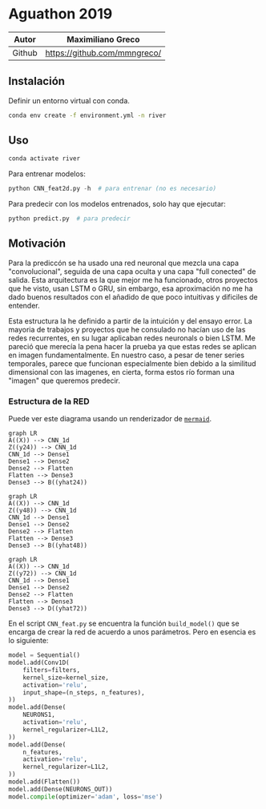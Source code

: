 # Aguathon 2019


| Autor  | Maximiliano Greco            |
| :---:  | :---------------:            |
| Github | https://github.com/mmngreco/ |



## Instalación

Definir un entorno virtual con conda.

```bash
conda env create -f environment.yml -n river
```

## Uso

```bash
conda activate river
```

Para entrenar modelos:

```python
python CNN_feat2d.py -h  # para entrenar (no es necesario)
```

Para predecir con los modelos entrenados, solo hay que ejecutar:

```python
python predict.py  # para predecir
```


## Motivación

Para la prediccón se ha usado una red neuronal que mezcla una capa
"convolucional", seguida de una capa oculta  y una capa "full conected" de
salida. Esta arquitectura es la que mejor me ha funcionado, otros proyectos que
he visto, usan LSTM o GRU, sin embargo, esa aproximación no me ha dado buenos
resultados con el añadido de que poco intuitivas y dificiles de entender.

Esta estructura la he definido a partir de la intuición y del ensayo error.
La mayoria de trabajos y proyectos que he consulado no hacían uso de las redes
recurrentes, en su lugar aplicaban redes neuronals o bien LSTM. Me pareció que
merecía la pena hacer la prueba ya que estas redes se aplican en imagen
fundamentalmente. En nuestro caso, a pesar de tener series temporales, parece
que funcionan especialmente bien debido a la similitud dimensional con las
imagenes, en cierta, forma estos río forman una "imagen" que queremos predecir.



### Estructura de la RED

Puede ver este diagrama usando un renderizador de [`mermaid`](https://mermaidjs.github.io/mermaid-live-editor/#/view/eyJjb2RlIjoiZ3JhcGggTFJcbkEoKFgpKSAtLT4gQ05OXzFkXG5DTk5fMWQgLS0-IERlbnNlMVxuRGVuc2UxIC0tPiBEZW5zZTJcbkRlbnNlMiAtLT4gRmxhdHRlblxuRmxhdHRlbiAtLT4gRGVuc2UzXG5EZW5zZTMgLS0-IEIoKHkyNCkpXG5EZW5zZTMgLS0-IEMoKHk0OCkpXG5EZW5zZTMgLS0-IEQoKHk3MikpXG4iLCJtZXJtYWlkIjp7InRoZW1lIjoiZGVmYXVsdCJ9fQ).

```mermaid
graph LR
A((X)) --> CNN_1d
Z((y24)) --> CNN_1d
CNN_1d --> Dense1
Dense1 --> Dense2
Dense2 --> Flatten
Flatten --> Dense3
Dense3 --> B((yhat24))
```

```mermaid
graph LR
A((X)) --> CNN_1d
Z((y48)) --> CNN_1d
CNN_1d --> Dense1
Dense1 --> Dense2
Dense2 --> Flatten
Flatten --> Dense3
Dense3 --> B((yhat48))
```

```mermaid
graph LR
A((X)) --> CNN_1d
Z((y72)) --> CNN_1d
CNN_1d --> Dense1
Dense1 --> Dense2
Dense2 --> Flatten
Flatten --> Dense3
Dense3 --> D((yhat72))
```


En el script `CNN_feat.py` se encuentra la función `build_model()` que se encarga
de crear la red de acuerdo a unos parámetros. Pero en esencia es lo siguiente:

```python
model = Sequential()
model.add(Conv1D(
    filters=filters,
    kernel_size=kernel_size,
    activation='relu',
    input_shape=(n_steps, n_features),
))
model.add(Dense(
    NEURONS1,
    activation='relu',
    kernel_regularizer=L1L2,
))
model.add(Dense(
    n_features,
    activation='relu',
    kernel_regularizer=L1L2,
))
model.add(Flatten())
model.add(Dense(NEURONS_OUT))
model.compile(optimizer='adam', loss='mse')
```


